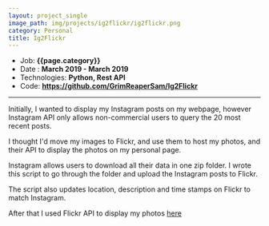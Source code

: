 ```yaml
---
layout: project_single
image_path: img/projects/ig2flickr/ig2flickr.png
category: Personal
title: Ig2Flickr
---
```


* Job: **{{page.category}}**
* Date : **March 2019 - March 2019**
* Technologies: **Python, Rest API**
* Code: **<a href="https://github.com/GrimReaperSam/Ig2Flickr">https://github.com/GrimReaperSam/Ig2Flickr</a>**

---

Initially, I wanted to display my Instagram posts on my webpage, however Instagram API only allows non-commercial users to query the 20 most recent posts.

I thought I'd move my images to Flickr, and use them to host my photos, and their API to display the photos on my personal page.

Instagram allows users to download all their data in one zip folder. I wrote this script to go through the folder and upload the Instagram posts to Flickr.

The script also updates location, description and time stamps on Flickr to match Instagram.

After that I used Flickr API to display my photos [here](../photography.html)